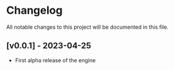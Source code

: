 # Changelog

All notable changes to this project will be documented in this file.


## [v0.0.1] - 2023-04-25

- First alpha release of the engine
